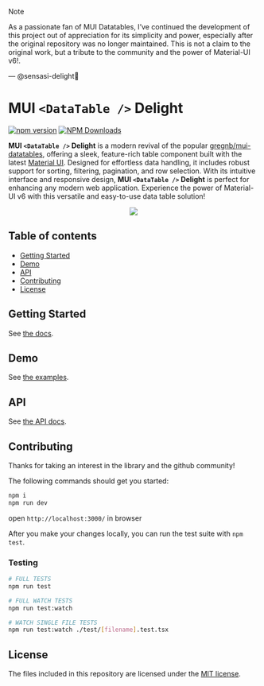 <!-- <div align="center">
  <img src="https://user-images.githubusercontent.com/19170080/34070522-e15d32e2-e235-11e7-8af5-fa704cdcad56.png" />
</div> -->

> [!NOTE]
> As a passionate fan of MUI Datatables, I’ve continued the development of this project out of appreciation for its simplicity and power, especially after the original repository was no longer maintained. This is not a claim to the original work, but a tribute to the community and the power of Material-UI v6!.
>
> &mdash; @sensasi-delight🍕

# MUI `<DataTable />` Delight

[![npm version](https://badge.fury.io/js/mui-datatable-delight.svg)](https://badge.fury.io/js/mui-datatable-delight)
[![NPM Downloads](https://img.shields.io/npm/dt/mui-datatable-delight.svg?style=flat)](https://npmcharts.com/compare/mui-datatable-delight?minimal=true)

<!-- [![Build Status](https://travis-ci.org/gregnb/mui-datatables.svg?branch=master)](https://travis-ci.org/gregnb/mui-datatables)
[![Coverage Status](https://coveralls.io/repos/github/gregnb/mui-datatables/badge.svg?branch=master)](https://coveralls.io/github/gregnb/mui-datatables?branch=master)-->

<!-- MUI-Datatables is a responsive datatables component built on [Material-UI](https://www.material-ui.com). It comes with features like filtering, [resizable columns](https://codesandbox.io/s/muidatatables-custom-toolbar-zomv5?file=/index.js), view/hide columns, [draggable columns](https://codesandbox.io/s/muidatatables-resize-columns-example-tnrkc?file=/index.js), search, export to CSV download, printing, selectable rows, expandable rows, pagination, and sorting. On top of the ability to customize styling on most views, there are three responsive modes "vertical", "standard", and "simple" for mobile/tablet devices.

Version 3 has been released! You can read about the [updates here](https://github.com/gregnb/mui-datatables/blob/master/docs/v2_to_v3_guide.md)! -->

**MUI `<DataTable />` Delight** is a modern revival of the popular [gregnb/mui-datatables](https://github.com/gregnb/mui-datatables), offering a sleek, feature-rich table component built with the latest [Material UI](https://mui.com/material-ui/getting-started/). Designed for effortless data handling, it includes robust support for sorting, filtering, pagination, and row selection. With its intuitive interface and responsive design, **MUI `<DataTable />` Delight** is perfect for enhancing any modern web application. Experience the power of Material-UI v6 with this versatile and easy-to-use data table solution!

<div align="center">
	<img src="https://user-images.githubusercontent.com/19170080/38026128-eac9d506-3258-11e8-92a7-b0d06e5faa82.gif" />
</div>

## Table of contents

- [Getting Started](#getting-started)
- [Demo](#demo)
- [API](#api)
- [Contributing](#contributing)
- [License](#license)

<!-- - [Plug-ins](#plug-ins)
    - [Available Plug-ins:](#available-plug-ins) -->

## Getting Started

See [the docs](https://mui-datatable-delight.vercel.app/docs/getting-started).

## Demo

See [the examples](https://mui-datatable-delight.vercel.app/examples).

## API

See [the API docs](https://mui-datatable-delight.vercel.app/docs/api).

## Contributing

Thanks for taking an interest in the library and the github community!

The following commands should get you started:

```bash
npm i
npm run dev
```

open `http://localhost:3000/` in browser

After you make your changes locally, you can run the test suite with `npm test`.

### Testing

```bash
# FULL TESTS
npm run test

# FULL WATCH TESTS
npm run test:watch

# WATCH SINGLE FILE TESTS
npm run test:watch ./test/[filename].test.tsx
```

## License

The files included in this repository are licensed under the [MIT license](LICENSE).
